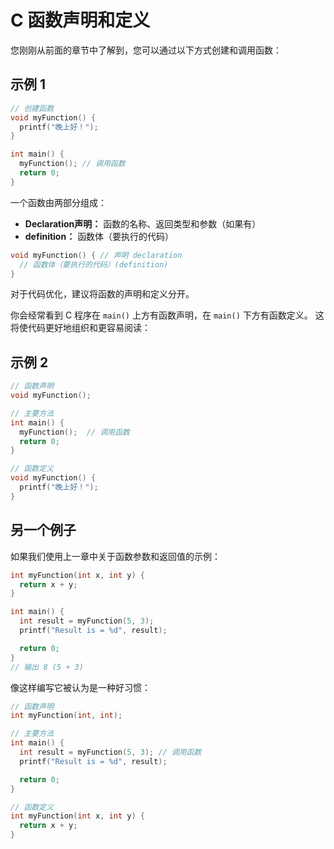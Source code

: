 C 函数声明和定义
===

您刚刚从前面的章节中了解到，您可以通过以下方式创建和调用函数：

## 示例 1

```c
// 创建函数
void myFunction() {
  printf("晚上好！");
}

int main() {
  myFunction(); // 调用函数
  return 0;
}
```

一个函数由两部分组成：

- **Declaration声明：** 函数的名称、返回类型和参数（如果有）
- **definition：** 函数体（要执行的代码）

```c
void myFunction() { // 声明 declaration
  // 函数体（要执行的代码）(definition)
}
```

对于代码优化，建议将函数的声明和定义分开。

你会经常看到 C 程序在 `main()` 上方有函数声明，在 `main()` 下方有函数定义。 这将使代码更好地组织和更容易阅读：

## 示例 2

```c
// 函数声明
void myFunction();

// 主要方法
int main() {
  myFunction();  // 调用函数
  return 0;
}

// 函数定义
void myFunction() {
  printf("晚上好！");
}
```

## 另一个例子

如果我们使用上一章中关于函数参数和返回值的示例：

```c
int myFunction(int x, int y) {
  return x + y;
}

int main() {
  int result = myFunction(5, 3);
  printf("Result is = %d", result);

  return 0;
}
// 输出 8 (5 + 3)
```

像这样编写它被认为是一种好习惯：

```c
// 函数声明
int myFunction(int, int);

// 主要方法
int main() {
  int result = myFunction(5, 3); // 调用函数
  printf("Result is = %d", result);

  return 0;
}

// 函数定义
int myFunction(int x, int y) {
  return x + y;
}
```